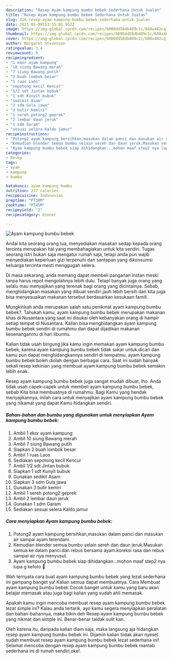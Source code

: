 ```yaml
---
description: "Resep Ayam kampung bumbu bebek Sederhana Untuk Jualan"
title: "Resep Ayam kampung bumbu bebek Sederhana Untuk Jualan"
slug: 426-resep-ayam-kampung-bumbu-bebek-sederhana-untuk-jualan
date: 2021-05-09T13:55:01.952Z
image: https://img-global.cpcdn.com/recipes/b080dd58db409c1c/680x482cq70/ayam-kampung-bumbu-bebek-foto-resep-utama.jpg
thumbnail: https://img-global.cpcdn.com/recipes/b080dd58db409c1c/680x482cq70/ayam-kampung-bumbu-bebek-foto-resep-utama.jpg
cover: https://img-global.cpcdn.com/recipes/b080dd58db409c1c/680x482cq70/ayam-kampung-bumbu-bebek-foto-resep-utama.jpg
author: Margaret Stevenson
ratingvalue: 3.4
reviewcount: 9
recipeingredient:
- "1 ekor ayam kampung"
- "10 siung Bawang merah"
- "7 siung Bawang putih"
- "2 buah lombok besar"
- "1 ruas Laos"
- "sepotong kecil Kencur"
- "1/2 sdt Jintan bubuk"
- "1 sdt Kunyit bubuk"
- "sedikit Asam"
- "3 sdm Gula jawa"
- "3 butir kemiri"
- "1 sereh potong2 geprek"
- "2 lembar daun jeruk"
- "1 sdm Garam"
- "sesuai selera Kaldo jamur"
recipeinstructions:
- "Potong2 ayam kampung bersihkan,masukan dalam panci dan masukan air sampai ayam terendam."
- "Kemudian blender semua bumbu selain sereh dan daun jeruk.Masukan semua ke dalam panci.dan rebus bersama ayam.koreksi rasa dan rebus sampai air nya menyusut."
- "Ayam kampung bumbu bebek siap dihidangkan...mohon maaf step2 nya lupa g kefoto 🙏"
categories:
- Resep
tags:
- ayam
- kampung
- bumbu

katakunci: ayam kampung bumbu 
nutrition: 217 calories
recipecuisine: Indonesian
preptime: "PT38M"
cooktime: "PT45M"
recipeyield: "2"
recipecategory: Dinner

---
```



![Ayam kampung bumbu bebek](https://img-global.cpcdn.com/recipes/b080dd58db409c1c/680x482cq70/ayam-kampung-bumbu-bebek-foto-resep-utama.jpg)

Andai kita seorang orang tua, menyediakan masakan sedap kepada orang tercinta merupakan hal yang membahagiakan untuk kita sendiri. Tugas seorang istri bukan saja mengatur rumah saja, tetapi anda pun wajib menyediakan keperluan gizi terpenuhi dan santapan yang dikonsumsi keluarga tercinta mesti menggugah selera.

Di masa  sekarang, anda memang dapat membeli panganan instan meski tanpa harus repot mengolahnya lebih dulu. Tetapi banyak juga orang yang selalu mau menyajikan yang terenak bagi orang yang dicintainya. Sebab, menghidangkan masakan yang dibuat sendiri jauh lebih bersih dan kita juga bisa menyesuaikan makanan tersebut berdasarkan kesukaan famili. 



Mungkinkah anda merupakan salah satu penikmat ayam kampung bumbu bebek?. Tahukah kamu, ayam kampung bumbu bebek merupakan makanan khas di Nusantara yang saat ini disukai oleh kebanyakan orang di hampir setiap tempat di Nusantara. Kalian bisa menghidangkan ayam kampung bumbu bebek sendiri di rumahmu dan dapat dijadikan makanan kesenanganmu di hari liburmu.

Kalian tidak usah bingung jika kamu ingin memakan ayam kampung bumbu bebek, karena ayam kampung bumbu bebek tidak sukar untuk dicari dan kamu pun dapat menghidangkannya sendiri di tempatmu. ayam kampung bumbu bebek boleh diolah dengan berbagai cara. Saat ini sudah banyak sekali resep kekinian yang membuat ayam kampung bumbu bebek semakin lebih enak.

Resep ayam kampung bumbu bebek juga sangat mudah dibuat, lho. Anda tidak usah capek-capek untuk membeli ayam kampung bumbu bebek, sebab Kita bisa membuatnya di rumahmu. Bagi Kamu yang hendak menyajikannya, inilah cara untuk menyajikan ayam kampung bumbu bebek yang nikamat yang dapat Kamu hidangkan sendiri.

<!--inarticleads1-->

##### Bahan-bahan dan bumbu yang digunakan untuk menyiapkan Ayam kampung bumbu bebek:

1. Ambil 1 ekor ayam kampung
1. Ambil 10 siung Bawang merah
1. Ambil 7 siung Bawang putih
1. Siapkan 2 buah lombok besar
1. Ambil 1 ruas Laos
1. Sediakan sepotong kecil Kencur
1. Ambil 1/2 sdt Jintan bubuk
1. Siapkan 1 sdt Kunyit bubuk
1. Gunakan sedikit Asam
1. Siapkan 3 sdm Gula jawa
1. Gunakan 3 butir kemiri
1. Ambil 1 sereh potong2 geprek
1. Ambil 2 lembar daun jeruk
1. Gunakan 1 sdm Garam
1. Sediakan sesuai selera Kaldo jamur




<!--inarticleads2-->

##### Cara menyiapkan Ayam kampung bumbu bebek:

1. Potong2 ayam kampung bersihkan,masukan dalam panci dan masukan air sampai ayam terendam.
1. Kemudian blender semua bumbu selain sereh dan daun jeruk.Masukan semua ke dalam panci.dan rebus bersama ayam.koreksi rasa dan rebus sampai air nya menyusut.
1. Ayam kampung bumbu bebek siap dihidangkan...mohon maaf step2 nya lupa g kefoto 🙏




Wah ternyata cara buat ayam kampung bumbu bebek yang lezat sederhana ini gampang banget ya! Kalian semua dapat membuatnya. Cara Membuat ayam kampung bumbu bebek Cocok banget untuk kamu yang baru akan belajar memasak atau juga bagi kalian yang sudah ahli memasak.

Apakah kamu ingin mencoba membuat resep ayam kampung bumbu bebek lezat simple ini? Kalau anda tertarik, ayo kamu segera menyiapkan peralatan dan bahan-bahannya, maka bikin deh Resep ayam kampung bumbu bebek yang nikmat dan simple ini. Benar-benar taidak sulit kan. 

Oleh karena itu, daripada kalian diam saja, maka langsung aja hidangkan resep ayam kampung bumbu bebek ini. Dijamin kalian tiidak akan nyesel sudah membuat resep ayam kampung bumbu bebek lezat sederhana ini! Selamat mencoba dengan resep ayam kampung bumbu bebek mantab sederhana ini di rumah sendiri,oke!.

